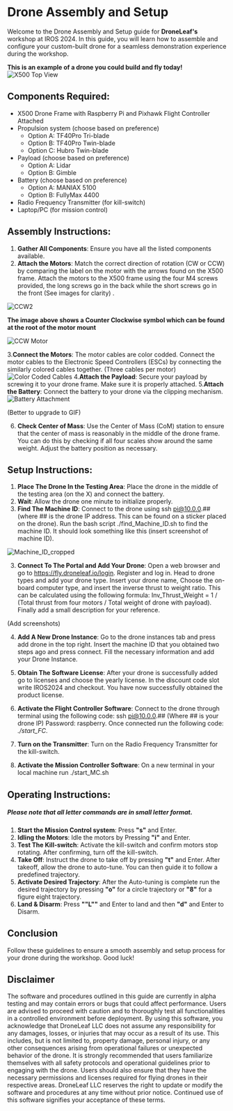 # Drone Assembly and Setup

Welcome to the Drone Assembly and Setup guide for **DroneLeaf's** workshop at IROS 2024. In this guide, you will learn how to assemble and configure your custom-built drone for a seamless demonstration experience during the workshop.

**This is an example of a drone you could build and fly today!**
![X500 Top View](https://github.com/user-attachments/assets/7738ae55-95e4-476b-89f6-1fb5823b29f9)
## Components Required:
-   X500 Drone Frame with Raspberry Pi and Pixhawk Flight Controller Attached
-   Propulsion system (choose based on preference) 
	- Option A: TF40Pro Tri-blade
	- Option B: TF40Pro Twin-blade
	- Option C: Hubro Twin-blade
-   Payload (choose based on preference)
	- Option A: Lidar
	- Option B: Gimble
- Battery (choose based on preference)
	- Option A: MANIAX 5100
	- Option B: FullyMax 4400
-   Radio Frequency Transmitter (for kill-switch)
-   Laptop/PC (for mission control)

## Assembly Instructions:
1.  **Gather All Components**: Ensure you have all the listed components available.
2.  **Attach the Motors**: Match the correct direction of rotation (CW or CCW) by comparing the label on the motor with the arrows found on the X500 frame. Attach the motors to the X500 frame using the four M4 screws provided, the long screws go in the back while the short screws go in the front (See images for clarity) . 

![CCW2](https://github.com/user-attachments/assets/ed99bba5-8a41-4b6e-8336-e17f9f61993c)

**The image above shows a Counter Clockwise symbol which can be found at the root of the motor mount**
	
![CCW Motor](https://github.com/user-attachments/assets/7bc79d0f-2000-4734-8306-5c3ffdd504dc)

3.**Connect the Motors**: The motor cables are color codded. Connect the motor cables to the Electronic Speed Controllers (ESCs) by connecting the similarly colored cables together. (Three cables per motor)
![Color Coded Cables](https://github.com/user-attachments/assets/048a7a8e-9fbf-40eb-83cf-1a4c0e059516)
4.**Attach the Payload**: Secure your payload by screwing it to your drone frame. Make sure it is properly attached.
5.**Attach the Battery**: Connect the battery to your drone via the clipping mechanism.
![Battery Attachment](https://github.com/user-attachments/assets/3147da73-95a3-4189-8f1e-322830f0c90f)

(Better to upgrade to GIF)

6.  **Check Center of Mass**: Use the Center of Mass (CoM) station to ensure that the center of mass is reasonably in the middle of the drone frame. You can do this by checking if all four scales show around the same weight. Adjust the battery position as necessary.

## Setup Instructions:

1.  **Place The Drone In the Testing Area**: Place the drone in the middle of the testing area (on the X) and connect the battery.
2. **Wait**: Allow the drone one minute to initialize properly.
3.  **Find The Machine ID**: Connect to the drone using ssh pi@10.0.0.## (where ## is the drone IP address. This can be found on a sticker placed on the drone). Run the bash script ./find_Machine_ID.sh to find the machine ID. It should look something like this (insert screenshot of machine ID).


![Machine_ID_cropped](https://github.com/user-attachments/assets/747a2a3a-8e85-4ab6-8f66-ed671394a2bb)

3. **Connect To The Portal and Add Your Drone**: Open a web browser and go to https://fly.droneleaf.io/login. Register and log in. Head to drone types and add your drone type. Insert your drone name, Choose the on-board computer type, and insert the inverse thrust to weight ratio. This can be calculated using the following formula: Inv_Thrust_Weight = 1 / (Total thrust from four motors / Total weight of drone with payload). Finally add a small description for your reference.

(Add screenshots)

4. **Add A New Drone Instance**: Go to the drone instances tab and press add drone in the top right. Insert the machine ID that you obtained two steps ago and press connect. Fill the necessary information and add your Drone Instance.

5. **Obtain The Software License**: After your drone is successfully added go to licenses and choose the yearly license. In the discount code slot write IROS2024 and checkout. You have now successfully obtained the product license. 

6.  **Activate the Flight Controller Software**: Connect to the drone through terminal using the following code: ssh pi@10.0.0.## (Where ## is your drone IP) Password: raspberry. Once connected run the following code:  *./start_FC*.

7. **Turn on the Transmitter**: Turn on the Radio Frequency Transmitter for the kill-switch.

8.  **Activate the Mission Controller Software**: On a new terminal in your local machine run ./start_MC.sh

## Operating Instructions:
##### Please note that all letter commands are in small letter format.
1.  **Start the Mission Control system**: Press **"s"** and Enter. 
2.  **Idling the Motors**: Idle the motors by Pressing **"i"** and Enter.
3. **Test The Kill-switch**: Activate the kill-switch and confirm motors stop rotating. After confirming, turn off the kill-switch.
4.  **Take Off**: Instruct the drone to take off by pressing **"t"** and Enter. After takeoff, allow the drone to auto-tune. You can then guide it to follow a predefined trajectory.
5. **Activate Desired Trajectory**: After the Auto-tuning is complete run the desired trajectory by pressing **"o"** for a circle trajectory or **"8"** for a figure eight trajectory.
6. **Land & Disarm**: Press **""L""** and Enter to land and then **"d"** and Enter to Disarm.
## Conclusion

Follow these guidelines to ensure a smooth assembly and setup process for your drone during the workshop. Good luck!

## Disclaimer
The software and procedures outlined in this guide are currently in alpha testing and may contain errors or bugs that could affect performance. Users are advised to proceed with caution and to thoroughly test all functionalities in a controlled environment before deployment.
By using this software, you acknowledge that DroneLeaf LLC does not assume any responsibility for any damages, losses, or injuries that may occur as a result of its use. This includes, but is not limited to, property damage, personal injury, or any other consequences arising from operational failures or unexpected behavior of the drone.
It is strongly recommended that users familiarize themselves with all safety protocols and operational guidelines prior to engaging with the drone. Users should also ensure that they have the necessary permissions and licenses required for flying drones in their respective areas.
DroneLeaf LLC reserves the right to update or modify the software and procedures at any time without prior notice. Continued use of this software signifies your acceptance of these terms.

